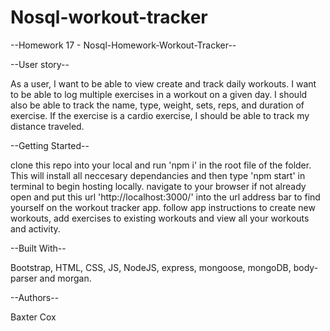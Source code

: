 # Nosql-workout-tracker

--Homework 17 - Nosql-Homework-Workout-Tracker--

--User story--

As a user, I want to be able to view create and track daily workouts. I want to be able to log multiple exercises in a workout on a given day. I should also be able to track the name, type, weight, sets, reps, and duration of exercise. If the exercise is a cardio exercise, I should be able to track my distance traveled.

--Getting Started--

clone this repo into your local and run 'npm i' in the root file of the folder.
This will install all neccesary dependancies and then type 'npm start' in terminal to begin hosting locally.
navigate to your browser if not already open and put this url 'http://localhost:3000/' into the url address bar to
find yourself on the workout tracker app. follow app instructions to create new workouts, add exercises to existing workouts and view all your workouts and activity.

--Built With--

Bootstrap, HTML, CSS, JS, NodeJS, express, mongoose, mongoDB, body-parser and morgan.

--Authors--

Baxter Cox
